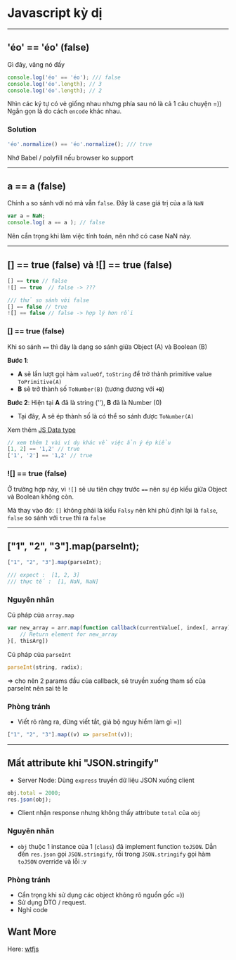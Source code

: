 # Javascript kỳ dị

---

## 'éo' == 'éo' (false) 
Gì đây, vâng nó đấy 

```javascript 
console.log('éo' == 'éo'); /// false
console.log('éo'.length); // 3
console.log('éo'.length); // 2
```

Nhìn các ký tự có vẻ giống nhau nhưng phía sau nó là cả 1 câu chuyện =)) Ngắn gọn là do cách `encode` khác nhau. 

### Solution 
```javascript
'éo'.normalize() == 'éo'.normalize(); /// true
```

Nhớ Babel / polyfill nếu browser ko support 

---

## a == a (false)
Chính `a` so sánh với nó mà vẫn `false`. Đây là case giá trị của a là `NaN`

```javascript
var a = NaN;
console.log( a == a ); // false
```

Nên cẩn trọng khi làm việc tính toán, nên nhớ có case NaN này.

---

## [] == true (false) và ![] == true (false)

```js
[] == true // false
![] == true  // false -> ???  

/// thử so sánh với false
[] == false // true
![] == false // false -> hợp lý hơn rồi 
```

### [] == true (false)

Khi so sánh `==` thì đây là dạng so sánh giữa Object (A) và Boolean (B)

**Bước 1**: 
- **A** sẽ lần lượt gọi hàm `valueOf`, `toString` để trở thành primitive value `ToPrimitive(A)`
- **B** sẽ trở thành số `ToNumber(B)` (tương đương với **`+B`**) 

**Bước 2**:
Hiện tại **A** đã là string (''), **B** đã là Number (0)
- Tại đây, A sẽ ép thành số là có thể so sánh được `ToNumber(A)`

Xem thêm [JS Data type](/javascript/data_type.md#type-coertion)

```js
// xem thêm 1 vài ví dụ khác về việc ẩn ý ép kiểu 
[1, 2] == '1,2' // true
['1', '2'] == '1,2' // true
```

### ![] == true (false)

Ở trường hợp này, vì `![]` sẽ ưu tiên chạy trước `==` nên sự ép kiểu giữa Object và Boolean không còn. 

Mà thay vào đó: `[]` không phải là kiểu `Falsy` nên khi phủ định lại là `false`, `false` so sánh với `true` thì ra `false`

--- 

## ["1", "2", "3"].map(parseInt); 

```javascript 
["1", "2", "3"].map(parseInt); 

/// expect :  [1, 2, 3]
/// thực tế :  [1, NaN, NaN] 
```

### Nguyên nhân 

Cú pháp của `array.map` 

```javascript
var new_array = arr.map(function callback(currentValue[, index[, array]]) {
    // Return element for new_array
}[, thisArg])
```

Cú pháp của `parseInt`

```javascript
parseInt(string, radix);
```

=> cho nên 2 params đầu của callback, sẽ truyền xuống tham số của parseInt nên sai tè le 

### Phòng tránh 
- Viết rõ ràng ra, đừng viết tắt, giả bộ nguy hiểm làm gì =)) 

```javascript
["1", "2", "3"].map((v) => parseInt(v)); 
```

---

## Mất attribute khi "JSON.stringify"

+ Server Node: Dùng `express` truyền dữ liệu JSON xuống client

```javascript
obj.total = 2000;
res.json(obj); 
```

+ Client nhận response nhưng không thấy attribute `total` của `obj`

### Nguyên nhân 
- `obj` thuộc 1 instance của 1 (`class`) đã implement function  `toJSON`. Dẫn đến `res.json` gọi `JSON.stringify`, rồi trong  `JSON.stringify` gọi hàm `toJSON` override và lỗi :v 

### Phòng tránh 
- Cẩn trọng khi sử dụng các object không rõ nguồn gốc =)) 
- Sử dụng DTO / request. 
- Nghỉ code 


## Want More
Here: [wtfjs](https://wtfjs.com/)


